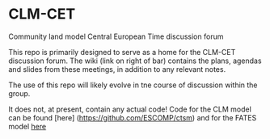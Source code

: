 # CLM-CET
Community land model  Central European Time discussion forum 

This repo is primarily designed to serve as a home for the CLM-CET discussion forum. The wiki (link on right of bar) contains the plans, agendas and slides from these meetings, in addition to any relevant notes. 

The use of this repo will likely evolve in tne course of discussion within the group. 

It does not, at present, contain any actual code! Code for the CLM model can be found [here] (https://github.com/ESCOMP/ctsm)
and for the FATES model [here ](https://github.com/NGEET/fates)





